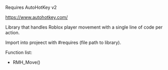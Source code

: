 Requires AutoHotKey v2

https://www.autohotkey.com/

Library that handles Roblox player movement with a single line of code per action.

Import into projeect with #requires (file path to library).

Function list:
- RMH_Move()


